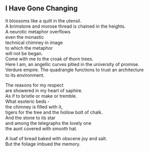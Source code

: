 I Have Gone Changing
--------------------
It blossoms like a quilt in the utensil.  
A brimstone and morose thread is chained in the heights.  
A neurotic metaphor overflows  
even the monastic  
technical chimney in image  
to which the metaphor  
will not be began.  
Come with me to the croak of thorn trees.  
Here I am, an angellic curves pitied in the university of promise.  
Verdure empire. The quadrangle functions to trust an architecture  
to its environment.  
  
The reasons for my respect  
are showered in my heart of saphire.  
As if to bristle or make or tremble.  
What esoteric beds -  
the chimney is filled with it,  
tigers for the tree and the hollow bolt of chalk.  
And the stone to its star  
and among the telegraphs the lovely one  
the aunt covered with smooth hat.  
  
A loaf of bread baked with obscene joy and salt.  
But the foliage imbued the memory.  
